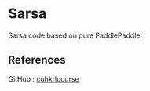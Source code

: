 # Sarsa
Sarsa code based on pure PaddlePaddle.

## References
GitHub : [cuhkrlcourse](https://github.com/cuhkrlcourse)